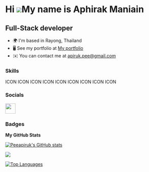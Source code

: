 Hi ![](https://user-images.githubusercontent.com/18350557/176309783-0785949b-9127-417c-8b55-ab5a4333674e.gif)My name is Aphirak Maniain
=======================================================================================================================================

Full-Stack developer
--------------------

* 🌍  I'm based in Rayong, Thailand
* 🖥️  See my portfolio at [My portfolio](http://aphirak)
* ✉️  You can contact me at [apiruk.pee@gmail.com](mailto:apiruk.pee@gmail.com)

### Skills

<p align="left">
ICON ICON ICON ICON ICON ICON ICON ICON ICON
</p>

### Socials

<p align="left"> <a href="https://www.github.com/Peeapiruk" target="_blank" rel="noreferrer"> <picture> <source media="(prefers-color-scheme: dark)" srcset="https://raw.githubusercontent.com/danielcranney/readme-generator/main/public/icons/socials/github-dark.svg" /> <source media="(prefers-color-scheme: light)" srcset="https://raw.githubusercontent.com/danielcranney/readme-generator/main/public/icons/socials/github.svg" /> <img src="https://raw.githubusercontent.com/danielcranney/readme-generator/main/public/icons/socials/github.svg" width="32" height="32" /> </picture> </a></p>

### Badges

<b>My GitHub Stats</b>

<a href="http://www.github.com/Peeapiruk"><img src="https://github-readme-stats.vercel.app/api?username=Peeapiruk&show_icons=true&hide=&count_private=true&title_color=0891b2&text_color=ffffff&icon_color=0891b2&bg_color=1c1917&hide_border=true&show_icons=true" alt="Peeapiruk's GitHub stats" /></a>

<a href="http://www.github.com/Peeapiruk"><img src="https://github-readme-streak-stats.herokuapp.com/?user=Peeapiruk&stroke=ffffff&background=1c1917&ring=0891b2&fire=0891b2&currStreakNum=ffffff&currStreakLabel=0891b2&sideNums=ffffff&sideLabels=ffffff&dates=ffffff&hide_border=true" /></a>

<a href="https://github.com/Peeapiruk" align="left"><img src="https://github-readme-stats.vercel.app/api/top-langs/?username=Peeapiruk&langs_count=10&title_color=0891b2&text_color=ffffff&icon_color=0891b2&bg_color=1c1917&hide_border=true&locale=en&custom_title=Top%20%Languages" alt="Top Languages" /></a>
